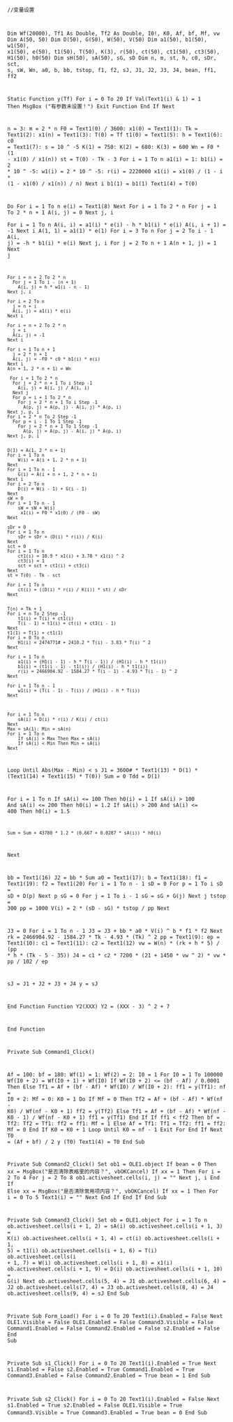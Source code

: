 <code>//变量设置

Dim Wf(20000), Tf1 As Double, Tf2 As Double, I0!, K0, Af, bf, Mf, vw
Dim A(50, 50)
Dim D(50), G(50), W(50), V(50)
Dim a1(50), b1(50), w1(50), x1(50), e(50), t1(50), T(50), K(3), r(50), ct(50), ct1(50), ct3(50), H1(50), h0(50)
Dim sH(50), sA(50), sG, sD
Dim n, m, st, h, c0, sDr, sct, s, sW, Wn, a0, b, bb, tstop, f1, f2, sJ, J1, J2, J3, J4, bean, ff1, ff2

Static Function y(Tf)
For i = 0 To 20
    If Val(Text1(i) & 1) = 1 Then
        MsgBox ("有参数未设置！")
        Exit Function
    End If
Next


n = 3: m = 2 * n
F0 = Text1(0) / 3600: x1(0) = Text1(1): Tk = Text1(2): x1(n) = Text1(3): T(0) = Tf
t1(0) = Text1(5): h = Text1(6): c0 = Text1(7): s = 10 ^ -5
K(1) = 750: K(2) = 680: K(3) = 600
Wn = F0 * (1 - x1(0) / x1(n))
st = T(0) - Tk - 3
For i = 1 To n
    a1(i) = 1: b1(i) = 2 * 10 ^ -5: w1(i) = 2 * 10 ^ -5: r(i) = 2220000
    x1(i) = x1(0) / (1 - i * (1 - x1(0) / x1(n)) / n)
Next i
b1(1) = b1(1)
Text1(4) = T(0)



Do
    For i = 1 To n
         e(i) = Text1(8)
    Next
    For i = 1 To 2 * n
        For j = 1 To 2 * n + 1
            A(i, j) = 0
    Next j, i                                                       
    For i = 1 To n
      A(i, i) = a1(i) * e(i) - h * b1(i) * e(i)
      A(i, i + 1) = -1
    Next i
    A(1, 1) = a1(1) * e(1)
    For i = 3 To n
      For j = 2 To i - 1
        A(i, j) = -h * b1(i) * e(i)
    Next j, i
    For j = 2 To n + 1
      A(n + 1, j) = 1
    Next j

    For i = n + 2 To 2 * n
      For j = 1 To i - (n + 1)
        A(i, j) = h * w1(i - n - 1)
    Next j, i

    For i = 2 To n
      j = n + i
      A(i, j) = a1(i) * e(i)
    Next i

    For i = n + 2 To 2 * n
      j = i
      A(i, j) = -1
    Next i

    For i = 1 To n + 1
      j = 2 * n + 1
      A(i, j) = -F0 * c0 * b1(i) * e(i)
    Next i
    A(n + 1, 2 * n + 1) = Wn

     For i = 1 To 2 * n
      For j = 2 * n + 1 To i Step -1
        A(i, j) = A(i, j) / A(i, i)
      Next j
      For p = i + 1 To 2 * n
        For j = 2 * n + 1 To i Step -1
          A(p, j) = A(p, j) - A(i, j) * A(p, i)
    Next j, p, i
    For i = 2 * n To 2 Step -1
      For p = i - 1 To 1 Step -1
        For j = 2 * n + 1 To 1 Step -1
          A(p, j) = A(p, j) - A(i, j) * A(p, i)
    Next j, p, i


    D(1) = A(1, 2 * n + 1)
    For i = 1 To n
        W(i) = A(i + 1, 2 * n + 1)
    Next
    For i = 1 To n - 1
        G(i) = A(i + n + 1, 2 * n + 1)
    Next i
    For i = 2 To n
        D(i) = W(i - 1) + G(i - 1)
    Next
    sW = 0
    For i = 1 To n - 1
        sW = sW + W(i)
         x1(i) = F0 * x1(0) / (F0 - sW)
    Next

    sDr = 0
    For i = 1 To n
        sDr = sDr + (D(i) * r(i)) / K(i)
    Next
    sct = 0
    For i = 1 To n
        ct1(i) = 10.9 * x1(i) + 3.78 * x1(i) ^ 2
        ct3(i) = 1
        sct = sct + ct1(i) + ct3(i)
    Next
    st = T(0) - Tk - sct

    For i = 1 To n
        ct(i) = ((D(i) * r(i) / K(i)) * st) / sDr
    Next


    T(n) = Tk + 1
    For i = n To 2 Step -1
        t1(i) = T(i) + ct1(i)
        T(i - 1) = t1(i) + ct(i) + ct3(i - 1)
    Next
    t1(1) = T(1) + ct1(1)
    For i = 0 To n
        H1(i) = 2474771# + 2410.2 * T(i) - 3.83 * T(i) ^ 2
    Next

    For i = 1 To n
        a1(i) = (H1(i - 1) - h * T(i - 1)) / (H1(i) - h * t1(i))
        b1(i) = (t1(i - 1) - t1(i)) / (H1(i) - h * t1(i))
        r(i) = 2466904.92 - 1584.27 * T(i - 1) - 4.93 * T(i - 1) ^ 2
    Next

    For i = 1 To n - 1
        w1(i) = (T(i - 1) - T(i)) / (H1(i) - h * T(i))
    Next



    For i = 1 To n
        sA(i) = D(i) * r(i) / K(i) / ct(i)
    Next
    Max = sA(1): Min = sA(n)
    For i = 1 To n
        If sA(i) > Max Then Max = sA(i)
        If sA(i) < Min Then Min = sA(i)
    Next

 Loop Until Abs(Max - Min) < s
J1 = 3600# * Text1(13) * D(1) * (Text1(14) + Text1(15) * T(0))
Sum = 0
Tdd = D(1)

For i = 1 To n
    If sA(i) <= 100 Then h0(i) = 1
    If sA(i) > 100 And sA(i) <= 200 Then h0(i) = 1.2
    If sA(i) > 200 And sA(i) <= 400 Then h0(i) = 1.5

    Sum = Sum + 43780 * 1.2 * (0.667 + 0.0287 * sA(i)) * h0(i)
Next


bb = Text1(16)
J2 = bb * Sum
a0 = Text1(17): b = Text1(18): f1 = Text1(19): f2 = Text1(20)
For i = 1 To n - 1
    sD = 0
    For p = 1 To i
        sD = sD + D(p)
    Next p
    sG = 0
    For j = 1 To i - 1
        sG = sG + G(j)
    Next j
    tstop = 300
    pp = 1000
    V(i) = 2 * (sD - sG) * tstop / pp
Next


J3 = 0
For i = 1 To n - 1
    J3 = J3 + bb * a0 * V(i) ^ b * f1 * f2
Next
rk = 2466904.92 - 1584.27 * Tk - 4.93 * (Tk) ^ 2
pp = Text1(9): ep = Text1(10): c1 = Text1(11): c2 = Text1(12)
vw = W(n) * (rk + h * 5) / (pp * h * (Tk - 5 - 35))
J4 = c1 * c2 * 7200 * (21 + 1450 * vw ^ 2) * vw * pp / 102 / ep

sJ = J1 + J2 + J3 + J4
y = sJ

End Function
Function Y2(XXX)
        Y2 = (XXX - 3) ^ 2 + 7

End Function


Private Sub Command1_Click()

Af = 100: bf = 180: Wf(1) = 1: Wf(2) = 2: I0 = 1
For I0 = 1 To 100000
    Wf(I0 + 2) = Wf(I0 + 1) + Wf(I0)
    If Wf(I0 + 2) <= (bf - Af) / 0.0001 Then
    Else
        Tf1 = Af + (bf - Af) * Wf(I0) / Wf(I0 + 2): ff1 = y(Tf1): nf = I0 + 2: Mf = 0: K0 = 1
        Do
            If Mf = 0 Then
                Tf2 = Af + (bf - Af) * Wf(nf - K0) / Wf(nf - K0 + 1)
                ff2 = y(Tf2)
            Else
                Tf1 = Af + (bf - Af) * Wf(nf - K0 - 1) / Wf(nf - K0 + 1)
                ff1 = y(Tf1)
            End If
            If ff1 < ff2 Then
                bf = Tf2: Tf2 = Tf1: ff2 = ff1: Mf = 1
            Else
                Af = Tf1: Tf1 = Tf2: ff1 = ff2: Mf = 0
            End If
            K0 = K0 + 1
        Loop Until K0 = nf - 1
        Exit For
    End If
Next
   T0 = (Af + bf) / 2
   y (T0)
   Text1(4) = T0
 End Sub


Private Sub Command2_Click()
Set ob1 = OLE1.object
If bean = 0 Then
    xx = MsgBox("是否清除表格里的内容？", vbOKCancel)
    If xx = 1 Then
        For i = 2 To 4
            For j = 2 To 8
             ob1.activesheet.cells(i, j) = ""
        Next j, i
    End If
Else
    xx = MsgBox("是否清除常用项内容？", vbOKCancel)
    If xx = 1 Then
        For i = 0 To 5
            Text1(i) = ""
        Next
    End If
End If
End Sub

Private Sub Command3_Click()
Set ob = OLE1.object
For i = 1 To n
    ob.activesheet.cells(i + 1, 2) = sA(i)
    ob.activesheet.cells(i + 1, 3) = K(i)
    ob.activesheet.cells(i + 1, 4) = ct(i)
    ob.activesheet.cells(i + 1, 5) = t1(i)
    ob.activesheet.cells(i + 1, 6) = T(i)
    ob.activesheet.cells(i + 1, 7) = W(i)
    ob.activesheet.cells(i + 1, 8) = x1(i)
    ob.activesheet.cells(i + 1, 9) = D(i)
    ob.activesheet.cells(i + 1, 10) = G(i)
Next
ob.activesheet.cells(5, 4) = J1
ob.activesheet.cells(6, 4) = J2
ob.activesheet.cells(7, 4) = J3
ob.activesheet.cells(8, 4) = J4
ob.activesheet.cells(9, 4) = sJ
End Sub

Private Sub Form_Load()
For i = 0 To 20
    Text1(i).Enabled = False
Next
OLE1.Visible = False
OLE1.Enabled = False
Command3.Visible = False
Command1.Enabled = False
Command2.Enabled = False
s2.Enabled = False
End Sub

Private Sub s1_Click()
For i = 0 To 20
    Text1(i).Enabled = True
Next
s1.Enabled = False
s2.Enabled = True
Command1.Enabled = True
Command3.Enabled = False
Command2.Enabled = True
bean = 1
End Sub

Private Sub s2_Click()
For i = 0 To 20
    Text1(i).Enabled = False
Next
s1.Enabled = True
s2.Enabled = False
OLE1.Visible = True
Command3.Visible = True
Command3.Enabled = True
bean = 0
End Sub
</code>
 
